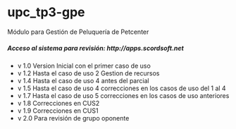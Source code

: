 # upc_tp3-gpe
Módulo para Gestión de Peluquería de Petcenter
<h5>Acceso al sistema para revisión: http://apps.scordsoft.net </h5>
<ul>
<li> v 1.0 Version Inicial con el primer caso de uso</li>
<li>v 1.2 Hasta el caso de uso 2 Gestion de recursos</li>
<li>v 1.4 Hasta el caso de uso 4 antes del parcial</li>
<li>v 1.5 Hasta el caso de uso 4 correcciones en los casos de uso del 1 al 4</li>
<li>v 1.7 Hasta el caso de uso 5 correcciones en los casos de uso anteriores</li>
<li>v 1.8 Correcciones en CUS2</li>
<li>v 1.9 Correcciones en CUS1</li>
<li>v 2.0 Para revisión de grupo oponente</li>
</ul>
